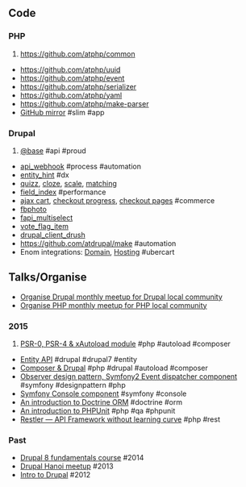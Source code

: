 ## Code

### PHP

1. https://github.com/atphp/common
- https://github.com/atphp/uuid
- https://github.com/atphp/event
- https://github.com/atphp/serializer
- https://github.com/atphp/yaml
- https://github.com/atphp/make-parser
- [GitHub mirror](https://github.com/atphp/github-mirror) #slim #app

### Drupal

1. [@base](https://github.com/atdrupal/at_base.module) #api #proud
- [api_webhook](http://dgo.to/api_webhook) #process #automation
- [entity_hint](http://dgo.to/entity_hint) #dx
- [quizz](http://dgo.to/quizz), [cloze](http://dgo.to/quizz_cloze), [scale](http://dgo.to/quizz_scale), [matching](http://dgo.to/quizz_matching)
- [field_index](http://dgo.to/field_index) #performance
- [ajax cart](http://dgo.to/dc_cart_ajax), [checkout progress](http://dgo.to/commerce_checkout_progress), [checkout pages](http://dgo.to/dc_co_pages) #commerce
- [fbphoto](http://dgo.to/fbphoto)
- [fapi_multiselect](http://dgo.to/fapi_multiselect)
- [vote_flag_item](http://dgo.to/vote_flag_item)
- [drupal_client_drush](http://dgo.to/drupal_client_drush)
- https://github.com/atdrupal/make #automation
- Enom integrations: [Domain](http://youtu.be/8_Fh0d912HI), [Hosting](http://youtu.be/RetKJledrkA) #ubercart

## Talks/Organise

- [Organise Drupal monthly meetup for Drupal local community](https://www.facebook.com/groups/drupalvn/events/)
- [Organise PHP monthly meetup for PHP local community](http://www.meetup.com/PHP-Saigon/)

### 2015

1. [PSR-0, PSR-4 & xAutoload module](http://slides.com/andytruong/psr-0-psr-4-and-composer) #php #autoload #composer
- [Entity API](https://hackpad.com/Entity-API-mwibBSkJ2uK) #drupal #drupal7 #entity
- [Composer & Drupal](https://hackpad.com/Composer-Drupal-xNseeMzik0c) #php #drupal #autoload #composer
- [Observer design pattern, Symfony2 Event dispatcher component](https://hackpad.com/Event-dispatcher-rScfEsuXLWn) #symfony #designpattern #php
- [Symfony Console component](http://slides.com/andytruong/sf2-console) #symfony #console
- [An introduction to Doctrine ORM](http://slides.com/andytruong/doctrine-orm) #doctrine #orm
- [An introduction to PHPUnit](http://slides.com/andytruong/intro-to-phpunit) #php #qa #phpunit
- [Restler — API Framework without learning curve](http://slides.com/andytruong/restler) #php #rest

### Past

- [Drupal 8 fundamentals course](https://www.facebook.com/10152632948367122) #2014
- [Drupal Hanoi meetup](https://www.facebook.com/events/512881438767738/) #2013
- [Intro to Drupal](http://j.mp/UOVSnu) #2012

